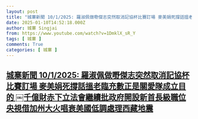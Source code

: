 ```yaml
---
layout: post
title: "城寨新聞 10/1/2025: 羅淑佩做嘢傑志突然取消記協杯比賽訂場 麥美娟死撐話搵老臨充數正是關愛隊成立目的 ￼千億財赤下立法會繼續批政府開設新首長級職位 央視借加州大火唱衰美國低調處理西藏地震"
date: 2025-01-10T14:52:18.000Z
author: 城寨 Singjai
from: https://www.youtube.com/watch?v=1DmklX_sR_Y
tags: [ 城寨 ]
comments: True
categories: [ 城寨 ]
---
```

<!--1736520738000-->
[城寨新聞 10/1/2025: 羅淑佩做嘢傑志突然取消記協杯比賽訂場 麥美娟死撐話搵老臨充數正是關愛隊成立目的 ￼千億財赤下立法會繼續批政府開設新首長級職位 央視借加州大火唱衰美國低調處理西藏地震](https://www.youtube.com/watch?v=1DmklX_sR_Y)
------

<div>

</div>
